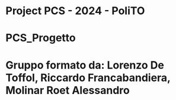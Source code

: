 # Project PCS - 2024 - PoliTO
# PCS_Progetto 
# Gruppo formato da: Lorenzo De Toffol, Riccardo Francabandiera, Molinar Roet Alessandro
